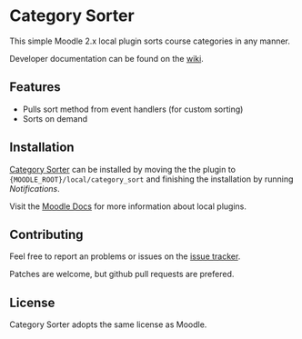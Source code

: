 # Category Sorter

This simple Moodle 2.x local plugin sorts course categories in any manner.

Developer documentation can be found on the [wiki][wiki].

[wiki]: https://github.com/lsuits/category_sort/wiki

## Features

- Pulls sort method from event handlers (for custom sorting)
- Sorts on demand

## Installation

[Category Sorter][category_sort] can be installed by moving the the plugin
to `{MOODLE_ROOT}/local/category_sort` and finishing the installation by
running _Notifications_.

Visit the [Moodle Docs][moodle_local] for more information about local plugins.

[category_sort]: https://github.com/lsuits/category_sort
[moodle_local]: http://docs.moodle.org/dev/Local_plugins

## Contributing

Feel free to report an problems or issues on the [issue tracker][issues].

Patches are welcome, but github pull requests are prefered.

[issues]: https://github.com/lsuits/category_sort/issues

## License

Category Sorter adopts the same license as Moodle.

